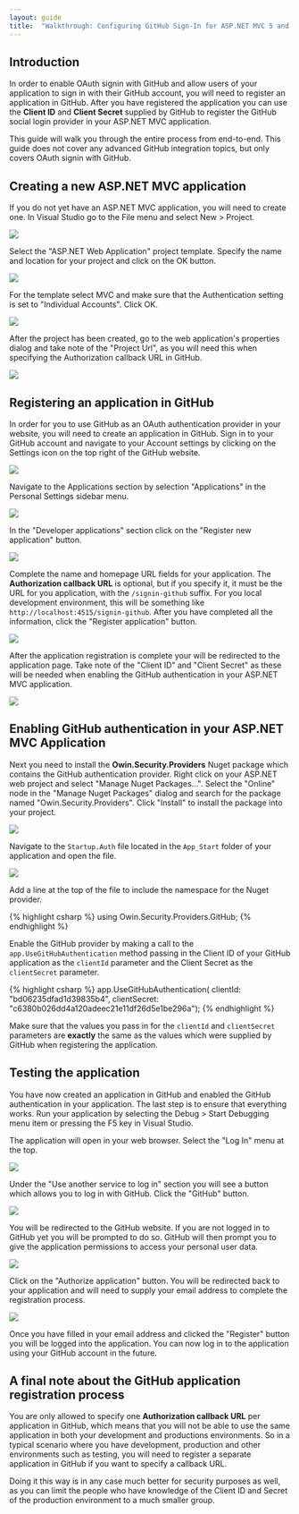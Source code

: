 ```yaml
---
layout: guide
title:  "Walkthrough: Configuring GitHub Sign-In for ASP.NET MVC 5 and Visual Studio 2013"
---
```


## Introduction

In order to enable OAuth signin with GitHub and allow users of your application to sign in with their GitHub account, you will need to register an application in GitHub. After you have registered the application you can use the **Client ID** and **Client Secret** supplied by GitHub to register the GitHub social login provider in your ASP.NET MVC application.

This guide will walk you through the entire process from end-to-end. This guide does not cover any advanced GitHub integration topics, but only covers OAuth signin with GitHub.

## Creating a new ASP.NET MVC application

If you do not yet have an ASP.NET MVC application, you will need to create one. In Visual Studio go to the File menu and select New > Project.

![](/images/guides/github/mvc5/file-new-project.png)

Select the "ASP.NET Web Application" project template. Specify the name and location for your project and click on the OK button.

![](/images/guides/github/mvc5/new-project-dialog.png)

For the template select MVC and make sure that the Authentication setting is set to "Individual Accounts". Click OK.

![](/images/guides/github/mvc5/aspnet-project-type-dialog.png)

After the project has been created, go to the web application's properties dialog and take note of the "Project Url", as you will need this when specifying the Authorization callback URL in GitHub.

![](/images/guides/github/mvc5/project-properties.png)

## Registering an application in GitHub
In order for you to use GitHub as an OAuth authentication provider in your website, you will need to create an application in GitHub.  Sign in to your GitHub account and navigate to your Account settings by clicking on the Settings icon on the top right of the GitHub website.

![](/images/guides/github/mvc5/account-settings-menu.png)

Navigate to the Applications section by selection "Applications" in the Personal Settings sidebar menu.

![](/images/guides/github/mvc5/account-settings-sidebar.png)

In the "Developer applications" section click on the "Register new application" button.

![](/images/guides/github/mvc5/developer-applications-section.png)

Complete the name and homepage URL fields for your application. The **Authorization callback URL** is optional, but if you specify it, it must be the URL for you application, with the `/signin-github` suffix. For you local development environment, this will be something like `http://localhost:4515/signin-github`. After you have completed all the information, click the "Register application" button.

![](/images/guides/github/mvc5/application-registration.png)

After the application registration is complete your will be redirected to the application page.  Take note of the "Client ID" and "Client Secret" as these will be needed when enabling the GitHub authentication in your ASP.NET MVC application.

![](/images/guides/github/mvc5/application-keys.png)

## Enabling GitHub authentication in your ASP.NET MVC Application

Next you need to install the **Owin.Security.Providers** Nuget package which contains the GitHub authentication provider.  Right click on your ASP.NET web project and select "Manage Nuget Packages...". Select the "Online" node in the "Manage Nuget Packages" dialog and search for the package named "Owin.Security.Providers".  Click "Install" to install the package into your project.

![](/images/guides/github/mvc5/nuget-package-dialog.png)

Navigate to the `Startup.Auth` file located in the `App_Start` folder of your application and open the file.

![](/images/guides/github/mvc5/solution-explorer-startup-auth.png)

Add a line at the top of the file to include the namespace for the Nuget provider.

{% highlight csharp %}
using Owin.Security.Providers.GitHub;
{% endhighlight %}

Enable the GitHub provider by making a call to the `app.UseGitHubAuthentication` method passing in the Client ID of your GitHub application as the `clientId` parameter and the Client Secret as the `clientSecret` parameter.

{% highlight csharp %}
app.UseGitHubAuthentication(
    clientId: "bd06235dfad1d39835b4", 
    clientSecret: "c6380b026dd4a120adeec21e11df26d5e1be296a");
{% endhighlight %}

Make sure that the values you pass in for the `clientId` and `clientSecret` parameters are **exactly** the same as the values which were supplied by GitHub when registering the application.

## Testing the application
You have now created an application in GitHub and enabled the GitHub authentication in your application.  The last step is to ensure that everything works.  Run your application by selecting the Debug > Start Debugging menu item or pressing the F5 key in Visual Studio.

The application will open in your web browser.  Select the "Log In" menu at the top.

![](/images/guides/github/mvc5/application-start-screen.png)

Under the "Use another service to log in" section you will see a button which allows you to log in with GitHub.  Click the "GitHub" button.

![](/images/guides/github/mvc5/application-login-screen.png)

You will be redirected to the GitHub website.  If you are not logged in to GitHub yet you will be prompted to do so.  GitHub will then prompt you to give the application permissions to access your personal user data.

![](/images/guides/github/mvc5/authorize-application.png)

Click on the "Authorize application" button.  You will be redirected back to your application and will need to supply your email address to complete the registration process.

![](/images/guides/github/mvc5/complete-registration.png)

Once you have filled in your email address and clicked the "Register" button you will be logged into the application.  You can now log in to the application using your GitHub account in the future.

## A final note about the GitHub application registration process

You are only allowed to specify one **Authorization callback URL** per application in GitHub, which means that you will not be able to use the same application in both your development and productions environments. So in a typical scenario where you have development, production and other environments such as testing, you will need to register a separate application in GitHub if you want to specify a callback URL.

Doing it this way is in any case much better for security purposes as well, as you can limit the people who have knowledge of the Client ID and Secret of the production environment to a much smaller group.

